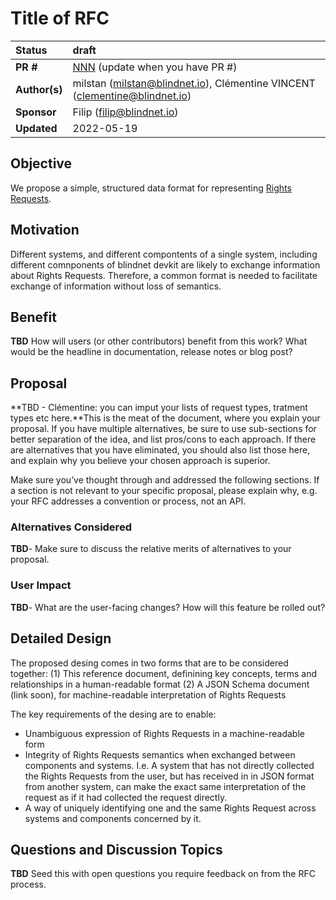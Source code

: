 # Title of RFC

| Status        | draft                                                                                  |
| :------------ | :------------------------------------------------------------------------------------- |
| **PR #**      | [NNN](https://github.com/blindnet-io/PROJECT/pull/NNN) (update when you have PR #)     |
| **Author(s)** | milstan (milstan@blindnet.io), Clémentine VINCENT (clementine@blindnet.io)             |
| **Sponsor**   | Filip (filip@blindnet.io)                                                              |
| **Updated**   | 2022-05-19                                                                             |

## Objective

We propose a simple, structured data format for representing [Rights Requests](https://github.com/blindnet-io/product-management/tree/master/refs/high-level-conceptualization#data-capture--rights-requests).

## Motivation

Different systems, and different compontents of a single system, including different comnponents of blindnet devkit are likely to exchange information about Rights Requests.
Therefore, a common format is needed to facilitate exchange of information without loss of semantics.

## Benefit

**TBD** How will users (or other contributors) benefit from this work? What would be the
headline in documentation, release notes or blog post?

## Proposal

**TBD - Clémentine: you can imput your lists of request types, tratment types etc here.**This is the meat of the document, where you explain your proposal. If you have
multiple alternatives, be sure to use sub-sections for better separation of the
idea, and list pros/cons to each approach. If there are alternatives that you
have eliminated, you should also list those here, and explain why you believe
your chosen approach is superior.

Make sure you’ve thought through and addressed the following sections. If a section is not relevant to your specific proposal, please explain why, e.g. your RFC addresses a convention or process, not an API.

### Alternatives Considered

**TBD**- Make sure to discuss the relative merits of alternatives to your proposal.

### User Impact

**TBD**- What are the user-facing changes? How will this feature be rolled out?

## Detailed Design

The proposed desing comes in two forms that are to be considered together:
(1) This reference document, definining key concepts, terms and relationships in a human-readable format
(2) A JSON Schema document (link soon), for machine-readable interpretation of Rights Requests

The key requirements of the desing are to enable:
- Unambiguous expression of Rights Requests in a machine-readable form
- Integrity of Rights Requests semantics when exchanged between components and systems. 
I.e. A system that has not directly collected the Rights Requests from the user, but has received in in JSON format from another system, can make the exact same interpretation of the request as if it had collected the request directly.
- A way of uniquely identifying one and the same Rights Request across systems and components concerned by it.

## Questions and Discussion Topics

**TBD** Seed this with open questions you require feedback on from the RFC process.
